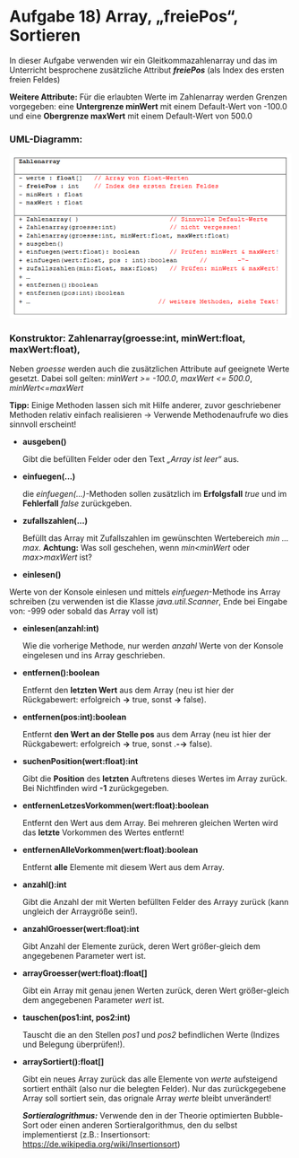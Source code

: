 # Aufgabe 18) Array, „freiePos“, Sortieren

In dieser Aufgabe verwenden wir ein
Gleitkommazahlenarray und das im
Unterricht besprochene zusätzliche
Attribut ***freiePos***
(als Index des ersten freien Feldes)

**Weitere Attribute:** Für die erlaubten
Werte im Zahlenarray werden Grenzen
vorgegeben:
eine **Untergrenze minWert** mit einem
Default-Wert von -100.0 und
eine **Obergrenze maxWert** mit einem
Default-Wert von 500.0

### UML-Diagramm:

![](uml.png)

### Konstruktor: Zahlenarray(groesse:int, minWert:float, maxWert:float),
Neben *groesse* werden auch die zusätzlichen Attribute auf geeignete Werte gesetzt.
Dabei soll gelten: *minWert >= -100.0*, *maxWert <= 500.0*, *minWert<=maxWert*

**Tipp:** Einige Methoden lassen sich mit Hilfe anderer, zuvor geschriebener Methoden relativ einfach realisieren →
Verwende Methodenaufrufe wo dies sinnvoll erscheint!

- **ausgeben()**

  Gibt die befüllten Felder oder den Text *„Array ist leer“* aus.
  
- **einfuegen(...)**

  die *einfuegen(...)*-Methoden sollen zusätzlich im **Erfolgsfall** *true* und im **Fehlerfall** *false* zurückgeben.
  
- **zufallszahlen(...)**

  Befüllt das Array mit Zufallszahlen im gewünschten Wertebereich *min ... max*.
  **Achtung:** Was soll geschehen, wenn *min<minWert* oder *max>maxWert* ist?
  
-  **einlesen()**

  Werte von der Konsole einlesen und mittels *einfuegen*-Methode ins Array schreiben
  (zu verwenden ist die Klasse *java.util.Scanner*, Ende bei Eingabe von: -999 oder sobald das Array voll ist) 
  
- **einlesen(anzahl:int)**

  Wie die vorherige Methode, nur werden *anzahl* Werte von der Konsole eingelesen und ins Array geschrieben.
  
- **entfernen():boolean**
 
  Entfernt den **letzten Wert** aus dem Array
  (neu ist hier der Rückgabewert: erfolgreich **→** true, sonst **→** false).
  
- **entfernen(pos:int):boolean**

  Entfernt **den Wert an der Stelle pos** aus dem Array
  (neu ist hier der Rückgabewert: erfolgreich **→** true, sonst .**-→** false).
  
- **suchenPosition(wert:float):int**

  Gibt die **Position** des **letzten** Auftretens dieses Wertes im Array zurück. Bei Nichtfinden wird **-1** zurückgegeben.
  
- **entfernenLetzesVorkommen(wert:float):boolean**

  Entfernt den Wert aus dem Array. Bei mehreren gleichen Werten wird das **letzte** Vorkommen des Wertes entfernt!
  
- **entfernenAlleVorkommen(wert:float):boolean**

  Entfernt **alle** Elemente mit diesem Wert aus dem Array.
  
- **anzahl():int**

  Gibt die Anzahl der mit Werten befüllten Felder des Arrayy zurück (kann ungleich der Arraygröße sein!).
  
- **anzahlGroesser(wert:float):int**

  Gibt Anzahl der Elemente zurück, deren Wert größer-gleich dem angegebenen Parameter wert ist.
  
- **arrayGroesser(wert:float):float[]**

  Gibt ein Array mit genau jenen Werten zurück, deren Wert größer-gleich dem angegebenen Parameter *wert* ist.
  
- **tauschen(pos1:int, pos2:int)**

  Tauscht die an den Stellen *pos1* und *pos2* befindlichen Werte (Indizes und Belegung überprüfen!).
  
- **arraySortiert():float[]**

  Gibt ein neues Array zurück das alle Elemente von *werte* aufsteigend sortiert enthält (also nur die belegten
  Felder). Nur das zurückgegebene Array soll sortiert sein, das orignale Array *werte* bleibt unverändert!
  
  ***Sortieralogrithmus:***
  Verwende den in der Theorie optimierten Bubble-Sort oder einen anderen Sortieralgorithmus, den du selbst  
  implementierst (z.B.: Insertionsort: https://de.wikipedia.org/wiki/Insertionsort)
